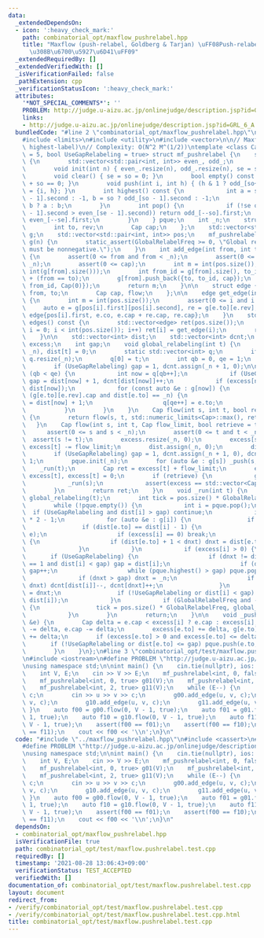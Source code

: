 ```yaml
---
data:
  _extendedDependsOn:
  - icon: ':heavy_check_mark:'
    path: combinatorial_opt/maxflow_pushrelabel.hpp
    title: "Maxflow (push-relabel, Goldberg & Tarjan) \uFF08Push-relabel \u306B\u3088\
      \u308B\u6700\u5927\u6D41\uFF09"
  _extendedRequiredBy: []
  _extendedVerifiedWith: []
  _isVerificationFailed: false
  _pathExtension: cpp
  _verificationStatusIcon: ':heavy_check_mark:'
  attributes:
    '*NOT_SPECIAL_COMMENTS*': ''
    PROBLEM: http://judge.u-aizu.ac.jp/onlinejudge/description.jsp?id=GRL_6_A
    links:
    - http://judge.u-aizu.ac.jp/onlinejudge/description.jsp?id=GRL_6_A
  bundledCode: "#line 2 \"combinatorial_opt/maxflow_pushrelabel.hpp\"\n#include <cassert>\n\
    #include <limits>\n#include <utility>\n#include <vector>\n\n// Maxflow (push-relabel,\
    \ highest-label)\n// Complexity: O(N^2 M^(1/2))\ntemplate <class Cap, int GlobalRelabelFreq\
    \ = 5, bool UseGapRelabeling = true> struct mf_pushrelabel {\n    struct pque_\
    \ {\n        std::vector<std::pair<int, int>> even_, odd_;\n        int se, so;\n\
    \        void init(int n) { even_.resize(n), odd_.resize(n), se = so = 0; };\n\
    \        void clear() { se = so = 0; }\n        bool empty() const { return se\
    \ + so == 0; }\n        void push(int i, int h) { (h & 1 ? odd_[so++] : even_[se++])\
    \ = {i, h}; }\n        int highest() const {\n            int a = se ? even_[se\
    \ - 1].second : -1, b = so ? odd_[so - 1].second : -1;\n            return a >\
    \ b ? a : b;\n        }\n        int pop() {\n            if (!se or (so and odd_[so\
    \ - 1].second > even_[se - 1].second)) return odd_[--so].first;\n            return\
    \ even_[--se].first;\n        }\n    } pque;\n    int _n;\n    struct _edge {\n\
    \        int to, rev;\n        Cap cap;\n    };\n    std::vector<std::vector<_edge>>\
    \ g;\n    std::vector<std::pair<int, int>> pos;\n    mf_pushrelabel(int n) : _n(n),\
    \ g(n) {\n        static_assert(GlobalRelabelFreq >= 0, \"Global relabel parameter\
    \ must be nonnegative.\");\n    }\n    int add_edge(int from, int to, Cap cap)\
    \ {\n        assert(0 <= from and from < _n);\n        assert(0 <= to and to <\
    \ _n);\n        assert(0 <= cap);\n        int m = int(pos.size());\n        pos.emplace_back(from,\
    \ int(g[from].size()));\n        int from_id = g[from].size(), to_id = g[to].size()\
    \ + (from == to);\n        g[from].push_back({to, to_id, cap});\n        g[to].push_back({from,\
    \ from_id, Cap(0)});\n        return m;\n    }\n\n    struct edge {\n        int\
    \ from, to;\n        Cap cap, flow;\n    };\n\n    edge get_edge(int i) const\
    \ {\n        int m = int(pos.size());\n        assert(0 <= i and i < m);\n   \
    \     auto e = g[pos[i].first][pos[i].second], re = g[e.to][e.rev];\n        return\
    \ edge{pos[i].first, e.co, e.cap + re.cap, re.cap};\n    }\n    std::vector<edge>\
    \ edges() const {\n        std::vector<edge> ret(pos.size());\n        for (int\
    \ i = 0; i < int(pos.size()); i++) ret[i] = get_edge(i);\n        return ret;\n\
    \    }\n\n    std::vector<int> dist;\n    std::vector<int> dcnt;\n    std::vector<Cap>\
    \ excess;\n    int gap;\n    void global_relabeling(int t) {\n        dist.assign(_n,\
    \ _n), dist[t] = 0;\n        static std::vector<int> q;\n        if (q.empty())\
    \ q.resize(_n);\n        q[0] = t;\n        int qb = 0, qe = 1;\n        pque.clear();\n\
    \        if (UseGapRelabeling) gap = 1, dcnt.assign(_n + 1, 0);\n\n        while\
    \ (qb < qe) {\n            int now = q[qb++];\n            if (UseGapRelabeling)\
    \ gap = dist[now] + 1, dcnt[dist[now]]++;\n            if (excess[now] > 0) pque.push(now,\
    \ dist[now]);\n            for (const auto &e : g[now]) {\n                if\
    \ (g[e.to][e.rev].cap and dist[e.to] == _n) {\n                    dist[e.to]\
    \ = dist[now] + 1;\n                    q[qe++] = e.to;\n                }\n \
    \           }\n        }\n    }\n    Cap flow(int s, int t, bool retrieve = true)\
    \ {\n        return flow(s, t, std::numeric_limits<Cap>::max(), retrieve);\n \
    \   }\n    Cap flow(int s, int t, Cap flow_limit, bool retrieve = true) {\n  \
    \      assert(0 <= s and s < _n);\n        assert(0 <= t and t < _n);\n      \
    \  assert(s != t);\n        excess.resize(_n, 0);\n        excess[s] += flow_limit,\
    \ excess[t] -= flow_limit;\n        dist.assign(_n, 0);\n        dist[s] = _n;\n\
    \        if (UseGapRelabeling) gap = 1, dcnt.assign(_n + 1, 0), dcnt[0] = _n -\
    \ 1;\n        pque.init(_n);\n        for (auto &e : g[s]) _push(s, e);\n    \
    \    _run(t);\n        Cap ret = excess[t] + flow_limit;\n        excess[s] +=\
    \ excess[t], excess[t] = 0;\n        if (retrieve) {\n            global_relabeling(s);\n\
    \            _run(s);\n            assert(excess == std::vector<Cap>(_n, 0));\n\
    \        }\n        return ret;\n    }\n    void _run(int t) {\n        if (GlobalRelabelFreq)\
    \ global_relabeling(t);\n        int tick = pos.size() * GlobalRelabelFreq;\n\
    \        while (!pque.empty()) {\n            int i = pque.pop();\n          \
    \  if (UseGapRelabeling and dist[i] > gap) continue;\n            int dnxt = _n\
    \ * 2 - 1;\n            for (auto &e : g[i]) {\n                if (!e.cap) continue;\n\
    \                if (dist[e.to] == dist[i] - 1) {\n                    _push(i,\
    \ e);\n                    if (excess[i] == 0) break;\n                } else\
    \ {\n                    if (dist[e.to] + 1 < dnxt) dnxt = dist[e.to] + 1;\n \
    \               }\n            }\n            if (excess[i] > 0) {\n         \
    \       if (UseGapRelabeling) {\n                    if (dnxt != dist[i] and dcnt[dist[i]]\
    \ == 1 and dist[i] < gap) gap = dist[i];\n                    if (dnxt == gap)\
    \ gap++;\n                    while (pque.highest() > gap) pque.pop();\n     \
    \               if (dnxt > gap) dnxt = _n;\n                    if (dist[i] !=\
    \ dnxt) dcnt[dist[i]]--, dcnt[dnxt]++;\n                }\n                dist[i]\
    \ = dnxt;\n                if (!UseGapRelabeling or dist[i] < gap) pque.push(i,\
    \ dist[i]);\n            }\n            if (GlobalRelabelFreq and --tick == 0)\
    \ {\n                tick = pos.size() * GlobalRelabelFreq, global_relabeling(t);\n\
    \            }\n        }\n        return;\n    }\n\n    void _push(int i, _edge\
    \ &e) {\n        Cap delta = e.cap < excess[i] ? e.cap : excess[i];\n        excess[i]\
    \ -= delta, e.cap -= delta;\n        excess[e.to] += delta, g[e.to][e.rev].cap\
    \ += delta;\n        if (excess[e.to] > 0 and excess[e.to] <= delta) {\n     \
    \       if (!UseGapRelabeling or dist[e.to] <= gap) pque.push(e.to, dist[e.to]);\n\
    \        }\n    }\n};\n#line 3 \"combinatorial_opt/test/maxflow.pushrelabel.test.cpp\"\
    \n#include <iostream>\n#define PROBLEM \"http://judge.u-aizu.ac.jp/onlinejudge/description.jsp?id=GRL_6_A\"\
    \nusing namespace std;\n\nint main() {\n    cin.tie(nullptr), ios::sync_with_stdio(false);\n\
    \    int V, E;\n    cin >> V >> E;\n    mf_pushrelabel<int, 0, false> g00(V);\n\
    \    mf_pushrelabel<int, 0, true> g01(V);\n    mf_pushrelabel<int, 2, false> g10(V);\n\
    \    mf_pushrelabel<int, 2, true> g11(V);\n    while (E--) {\n        int u, v,\
    \ c;\n        cin >> u >> v >> c;\n        g00.add_edge(u, v, c);\n        g01.add_edge(u,\
    \ v, c);\n        g10.add_edge(u, v, c);\n        g11.add_edge(u, v, c);\n   \
    \ }\n    auto f00 = g00.flow(0, V - 1, true);\n    auto f01 = g01.flow(0, V -\
    \ 1, true);\n    auto f10 = g10.flow(0, V - 1, true);\n    auto f11 = g11.flow(0,\
    \ V - 1, true);\n    assert(f00 == f01);\n    assert(f00 == f10);\n    assert(f00\
    \ == f11);\n    cout << f00 << '\\n';\n}\n"
  code: "#include \"../maxflow_pushrelabel.hpp\"\n#include <cassert>\n#include <iostream>\n\
    #define PROBLEM \"http://judge.u-aizu.ac.jp/onlinejudge/description.jsp?id=GRL_6_A\"\
    \nusing namespace std;\n\nint main() {\n    cin.tie(nullptr), ios::sync_with_stdio(false);\n\
    \    int V, E;\n    cin >> V >> E;\n    mf_pushrelabel<int, 0, false> g00(V);\n\
    \    mf_pushrelabel<int, 0, true> g01(V);\n    mf_pushrelabel<int, 2, false> g10(V);\n\
    \    mf_pushrelabel<int, 2, true> g11(V);\n    while (E--) {\n        int u, v,\
    \ c;\n        cin >> u >> v >> c;\n        g00.add_edge(u, v, c);\n        g01.add_edge(u,\
    \ v, c);\n        g10.add_edge(u, v, c);\n        g11.add_edge(u, v, c);\n   \
    \ }\n    auto f00 = g00.flow(0, V - 1, true);\n    auto f01 = g01.flow(0, V -\
    \ 1, true);\n    auto f10 = g10.flow(0, V - 1, true);\n    auto f11 = g11.flow(0,\
    \ V - 1, true);\n    assert(f00 == f01);\n    assert(f00 == f10);\n    assert(f00\
    \ == f11);\n    cout << f00 << '\\n';\n}\n"
  dependsOn:
  - combinatorial_opt/maxflow_pushrelabel.hpp
  isVerificationFile: true
  path: combinatorial_opt/test/maxflow.pushrelabel.test.cpp
  requiredBy: []
  timestamp: '2021-08-28 13:06:43+09:00'
  verificationStatus: TEST_ACCEPTED
  verifiedWith: []
documentation_of: combinatorial_opt/test/maxflow.pushrelabel.test.cpp
layout: document
redirect_from:
- /verify/combinatorial_opt/test/maxflow.pushrelabel.test.cpp
- /verify/combinatorial_opt/test/maxflow.pushrelabel.test.cpp.html
title: combinatorial_opt/test/maxflow.pushrelabel.test.cpp
---
```

